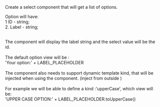 Create a select component that will get a list of options.
<br>

Option will have:<br>
1  ID - string;<br>
2. Label - string;<br>

<br>
The component will display the label string and the select value will be the id.
<br>
<br>
The default option view will be :
<br>
'Your option:' + LABEL_PLACEHOLDER


<br>
<br>
The component also needs to support dynamic template kind, that will be injected when using the component. (inject from outside )
<br>
<br>
For example we will be able to define a kind :'upperCase', which view will be:
<br>
'UPPER CASE OPTION:' + LABEL_PLACEHOLDER.toUpperCase()

 

